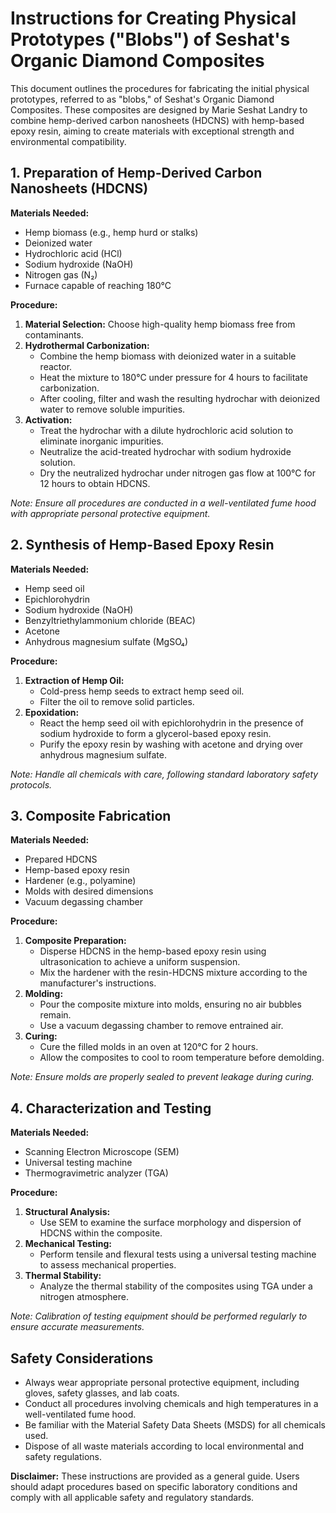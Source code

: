 # Instructions for Creating Physical Prototypes ("Blobs") of Seshat's Organic Diamond Composites

This document outlines the procedures for fabricating the initial physical prototypes, referred to as "blobs," of Seshat's Organic Diamond Composites. These composites are designed by Marie Seshat Landry to combine hemp-derived carbon nanosheets (HDCNS) with hemp-based epoxy resin, aiming to create materials with exceptional strength and environmental compatibility.

## 1. Preparation of Hemp-Derived Carbon Nanosheets (HDCNS)

**Materials Needed:**

- Hemp biomass (e.g., hemp hurd or stalks)
- Deionized water
- Hydrochloric acid (HCl)
- Sodium hydroxide (NaOH)
- Nitrogen gas (N₂)
- Furnace capable of reaching 180°C

**Procedure:**

1. **Material Selection:** Choose high-quality hemp biomass free from contaminants.
2. **Hydrothermal Carbonization:**
   - Combine the hemp biomass with deionized water in a suitable reactor.
   - Heat the mixture to 180°C under pressure for 4 hours to facilitate carbonization.
   - After cooling, filter and wash the resulting hydrochar with deionized water to remove soluble impurities.
3. **Activation:**
   - Treat the hydrochar with a dilute hydrochloric acid solution to eliminate inorganic impurities.
   - Neutralize the acid-treated hydrochar with sodium hydroxide solution.
   - Dry the neutralized hydrochar under nitrogen gas flow at 100°C for 12 hours to obtain HDCNS.

*Note: Ensure all procedures are conducted in a well-ventilated fume hood with appropriate personal protective equipment.*

## 2. Synthesis of Hemp-Based Epoxy Resin

**Materials Needed:**

- Hemp seed oil
- Epichlorohydrin
- Sodium hydroxide (NaOH)
- Benzyltriethylammonium chloride (BEAC)
- Acetone
- Anhydrous magnesium sulfate (MgSO₄)

**Procedure:**

1. **Extraction of Hemp Oil:**
   - Cold-press hemp seeds to extract hemp seed oil.
   - Filter the oil to remove solid particles.
2. **Epoxidation:**
   - React the hemp seed oil with epichlorohydrin in the presence of sodium hydroxide to form a glycerol-based epoxy resin.
   - Purify the epoxy resin by washing with acetone and drying over anhydrous magnesium sulfate.

*Note: Handle all chemicals with care, following standard laboratory safety protocols.*

## 3. Composite Fabrication

**Materials Needed:**

- Prepared HDCNS
- Hemp-based epoxy resin
- Hardener (e.g., polyamine)
- Molds with desired dimensions
- Vacuum degassing chamber

**Procedure:**

1. **Composite Preparation:**
   - Disperse HDCNS in the hemp-based epoxy resin using ultrasonication to achieve a uniform suspension.
   - Mix the hardener with the resin-HDCNS mixture according to the manufacturer's instructions.
2. **Molding:**
   - Pour the composite mixture into molds, ensuring no air bubbles remain.
   - Use a vacuum degassing chamber to remove entrained air.
3. **Curing:**
   - Cure the filled molds in an oven at 120°C for 2 hours.
   - Allow the composites to cool to room temperature before demolding.

*Note: Ensure molds are properly sealed to prevent leakage during curing.*

## 4. Characterization and Testing

**Materials Needed:**

- Scanning Electron Microscope (SEM)
- Universal testing machine
- Thermogravimetric analyzer (TGA)

**Procedure:**

1. **Structural Analysis:**
   - Use SEM to examine the surface morphology and dispersion of HDCNS within the composite.
2. **Mechanical Testing:**
   - Perform tensile and flexural tests using a universal testing machine to assess mechanical properties.
3. **Thermal Stability:**
   - Analyze the thermal stability of the composites using TGA under a nitrogen atmosphere.

*Note: Calibration of testing equipment should be performed regularly to ensure accurate measurements.*

## Safety Considerations

- Always wear appropriate personal protective equipment, including gloves, safety glasses, and lab coats.
- Conduct all procedures involving chemicals and high temperatures in a well-ventilated fume hood.
- Be familiar with the Material Safety Data Sheets (MSDS) for all chemicals used.
- Dispose of all waste materials according to local environmental and safety regulations.

**Disclaimer:** These instructions are provided as a general guide. Users should adapt procedures based on specific laboratory conditions and comply with all applicable safety and regulatory standards.
